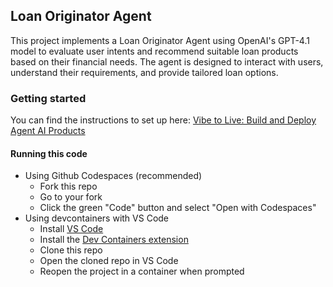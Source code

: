 ## Loan Originator Agent

This project implements a Loan Originator Agent using OpenAI's GPT-4.1 model to evaluate user intents and recommend suitable loan products based on their financial needs. The agent is designed to interact with users, understand their requirements, and provide tailored loan options.

### Getting started

You can find the instructions to set up here: [Vibe to Live: Build and Deploy Agent AI Products](https://wood-farmhouse-ac7.notion.site/Vibe-to-Live-Build-and-Deploy-Agent-AI-Products-29c77f1588908055ab3adb5d67e6f713)

#### Running this code

* Using Github Codespaces (recommended)
    * Fork this repo
    * Go to your fork
    * Click the green "Code" button and select "Open with Codespaces"
* Using devcontainers with VS Code
    * Install [VS Code](https://code.visualstudio.com/)
    * Install the [Dev Containers extension](https://marketplace.visualstudio.com/items?itemName=ms-vscode-remote.remote-containers)
    * Clone this repo
    * Open the cloned repo in VS Code
    * Reopen the project in a container when prompted
